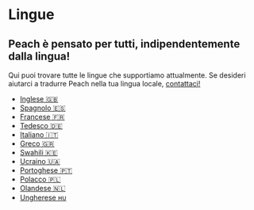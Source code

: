 # Lingue

## Peach è pensato per tutti, indipendentemente dalla lingua!

Qui puoi trovare tutte le lingue che supportiamo attualmente.
Se desideri aiutarci a tradurre Peach nella tua lingua locale, [contattaci!](mailto:hello@peachbitcoin.com)

- [Inglese 🇬🇧](/)
- [Spagnolo 🇪🇸](/es)
- [Francese 🇫🇷](/fr)
- [Tedesco 🇩🇪](/de)
- [Italiano 🇮🇹](/it)
- [Greco 🇬🇷](/el)
- [Swahili 🇰🇪](/sw)
- [Ucraino 🇺🇦](/uk)
- [Portoghese 🇵🇹](/pt)
- [Polacco 🇵🇱](/pl)
- [Olandese 🇳🇱](/nl)
- [Ungherese ʜᴜ](/hu)
